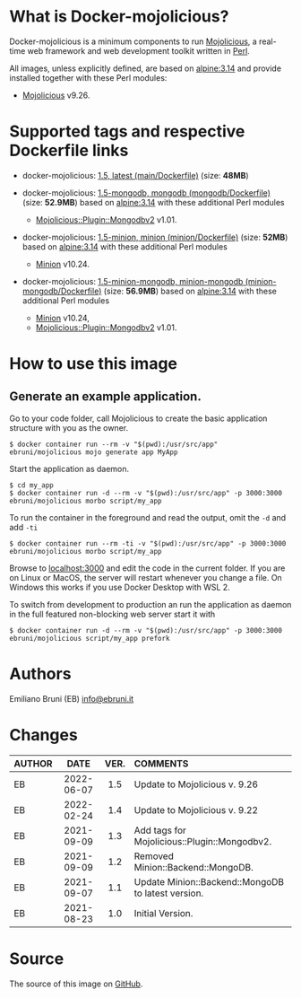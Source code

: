 <!-- this file is generated via docker-builder, do not edit it directly -->


# What is Docker-mojolicious?

Docker-mojolicious is a minimum components to run [Mojolicious](https://mojolicious.org), a real-time web framework and web development toolkit written in [Perl](https://www.perl.org).

All images, unless explicitly defined, are based on [alpine:3.14](https://hub.docker.com/repository/docker/alpine) and provide installed together with these Perl modules:

* [Mojolicious](https://metacpan.org/pod/Mojolicious) v9.26.

# Supported tags and respective Dockerfile links

* docker-mojolicious: [1.5, latest (main/Dockerfile)](https://github.com/EmilianoBruni/docker-mojolicious/blob/master/main/Dockerfile) (size: **48MB**)

* docker-mojolicious: [1.5-mongodb, mongodb (mongodb/Dockerfile)](https://github.com/EmilianoBruni/docker-mojolicious/blob/master/mongodb/Dockerfile) (size: **52.9MB**) based on [alpine:3.14](https://hub.docker.com/repository/docker/alpine) with these additional Perl modules

  * [Mojolicious::Plugin::Mongodbv2](https://metacpan.org/pod/Mojolicious::Plugin::Mongodbv2) v1.01.
* docker-mojolicious: [1.5-minion, minion (minion/Dockerfile)](https://github.com/EmilianoBruni/docker-mojolicious/blob/master/minion/Dockerfile) (size: **52MB**) based on [alpine:3.14](https://hub.docker.com/repository/docker/alpine) with these additional Perl modules

  * [Minion](https://metacpan.org/pod/Minion) v10.24.
* docker-mojolicious: [1.5-minion-mongodb, minion-mongodb (minion-mongodb/Dockerfile)](https://github.com/EmilianoBruni/docker-mojolicious/blob/master/minion-mongodb/Dockerfile) (size: **56.9MB**) based on [alpine:3.14](https://hub.docker.com/repository/docker/alpine) with these additional Perl modules

  * [Minion](https://metacpan.org/pod/Minion) v10.24,
  * [Mojolicious::Plugin::Mongodbv2](https://metacpan.org/pod/Mojolicious::Plugin::Mongodbv2) v1.01.

# How to use this image

## Generate an example application.

Go to your code folder, call Mojolicious to create the basic application
structure with you as the owner.

    $ docker container run --rm -v "$(pwd):/usr/src/app" ebruni/mojolicious mojo generate app MyApp

Start the application as daemon.

    $ cd my_app
    $ docker container run -d --rm -v "$(pwd):/usr/src/app" -p 3000:3000 ebruni/mojolicious morbo script/my_app

To run the container in the foreground and read the output, omit the `-d` and add `-ti`

    $ docker container run --rm -ti -v "$(pwd):/usr/src/app" -p 3000:3000 ebruni/mojolicious morbo script/my_app

Browse to [localhost:3000](http://localhost:3000) and edit the code in the
current folder. If you are on Linux or MacOS, the server will restart whenever
you change a file. On Windows this works if you use Docker Desktop with WSL 2.

To switch from development to production an run the application as daemon in
the full featured non-blocking web server start it with

    $ docker container run -d --rm -v "$(pwd):/usr/src/app" -p 3000:3000 ebruni/mojolicious script/my_app prefork

# Authors

Emiliano Bruni (EB) <info@ebruni.it>

# Changes

| AUTHOR | DATE | VER. | COMMENTS |
|:---|:---:|:---:|:---|
| EB | 2022-06-07 | 1.5 | Update to Mojolicious v. 9.26 |
| EB | 2022-02-24 | 1.4 | Update to Mojolicious v. 9.22 |
| EB | 2021-09-09 | 1.3 | Add tags for Mojolicious::Plugin::Mongodbv2. |
| EB | 2021-09-09 | 1.2 | Removed Minion::Backend::MongoDB. |
| EB | 2021-09-07 | 1.1 | Update Minion::Backend::MongoDB to latest version. |
| EB | 2021-08-23 | 1.0 | Initial Version. |

# Source

The source of this image on [GitHub](https://github.com/EmilianoBruni/docker-mojolicious).
